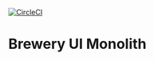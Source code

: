 [![CircleCI](https://circleci.com/gh/Dya92/brewery-monolith.svg?style=svg)](https://app.circleci.com/pipelines/github/Dya92/brewery-monolith)
# Brewery UI Monolith

